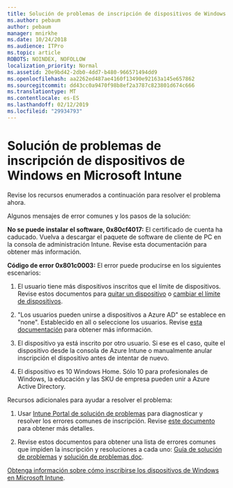 ```yaml
---
title: Solución de problemas de inscripción de dispositivos de Windows en Microsoft Intune
ms.author: pebaum
author: pebaum
manager: mnirkhe
ms.date: 10/24/2018
ms.audience: ITPro
ms.topic: article
ROBOTS: NOINDEX, NOFOLLOW
localization_priority: Normal
ms.assetid: 20e9bd42-2db0-4dd7-b480-966571494dd9
ms.openlocfilehash: aa2262ed487ae4160f13490e92163a145e657862
ms.sourcegitcommit: dd43cc0a9470f98b8ef2a3787c823801d674c666
ms.translationtype: MT
ms.contentlocale: es-ES
ms.lasthandoff: 02/12/2019
ms.locfileid: "29934793"
---
```

# <a name="troubleshoot-issues-with-enrolling-windows-devices-in-microsoft-intune"></a>Solución de problemas de inscripción de dispositivos de Windows en Microsoft Intune

Revise los recursos enumerados a continuación para resolver el problema ahora. 
  
Algunos mensajes de error comunes y los pasos de la solución:
  
 **No se puede instalar el software, 0x80cf4017:** El certificado de cuenta ha caducado. Vuelva a descargar el paquete de software de cliente de PC en la consola de administración Intune. Revise esta documentación para obtener más información. 
  
 **Código de error 0x801c0003:** El error puede producirse en los siguientes escenarios: 
  
1. El usuario tiene más dispositivos inscritos que el límite de dispositivos. Revise estos documentos para [quitar un dispositivo](https://docs.microsoft.com/intune/devices-wipe) o [cambiar el límite de dispositivos](https://docs.microsoft.com/intune/enrollment-restrictions-set#set-device-limit-restrictions).
    
2. "Los usuarios pueden unirse a dispositivos a Azure AD" se establece en "none". Establecido en all o seleccione los usuarios. Revise [esta documentación](https://docs.microsoft.com/azure/active-directory/device-management-azure-portal#configure-device-settings) para obtener más información. 
    
3. El dispositivo ya está inscrito por otro usuario. Si ese es el caso, quite el dispositivo desde la consola de Azure Intune o manualmente anular inscripción el dispositivo antes de intentar de nuevo.
    
4. El dispositivo es 10 Windows Home. Sólo 10 para profesionales de Windows, la educación y las SKU de empresa pueden unir a Azure Active Directory.
    
Recursos adicionales para ayudar a resolver el problema:
  
1. Usar [Intune Portal de solución de problemas](https://devicemanagement.microsoft.com/#blade/Microsoft_Intune_DeviceSettings/TroubleshootBlade) para diagnosticar y resolver los errores comunes de inscripción. Revise [este documento](https://docs.microsoft.com/intune/help-desk-operators) para obtener más detalles. 
    
2. Revise estos documentos para obtener una lista de errores comunes que impiden la inscripción y resoluciones a cada uno: [Guía de solución de problemas](https://support.microsoft.com/help/4089533/troubleshooting-windows-device-enrollment-problems-in-microsoft-intune) y [solución de problemas doc](https://docs.microsoft.com/intune-classic/troubleshoot/troubleshoot-device-enrollment-in-intune).
    
[Obtenga información sobre cómo inscribirse los dispositivos de Windows en Microsoft Intune](https://docs.microsoft.com/intune/windows-enroll).
  

